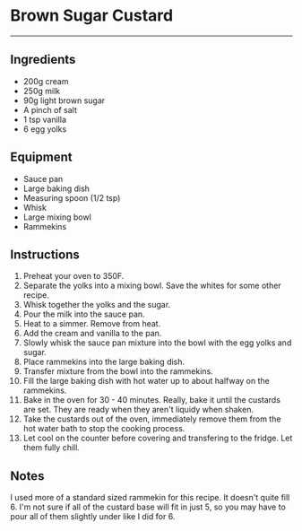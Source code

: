 # Brown Sugar Custard

___

## Ingredients

* 200g cream
* 250g milk
* 90g light brown sugar
* A pinch of salt
* 1 tsp vanilla
* 6 egg yolks

## Equipment

* Sauce pan
* Large baking dish
* Measuring spoon (1/2 tsp)
* Whisk
* Large mixing bowl
* Rammekins

## Instructions

1. Preheat your oven to 350F.
2. Separate the yolks into a mixing bowl. Save the whites for some other recipe.
3. Whisk together the yolks and the sugar.
4. Pour the milk into the sauce pan.
5. Heat to a simmer. Remove from heat.
6. Add the cream and vanilla to the pan.
7. Slowly whisk the sauce pan mixture into the bowl with the egg yolks and sugar.
8. Place rammekins into the large baking dish.
9. Transfer mixture from the bowl into the rammekins.
10. Fill the large baking dish with hot water up to about halfway on the rammekins.
11. Bake in the oven for 30 - 40 minutes. Really, bake it until the custards are set. They are ready when they aren't liquidy when shaken.
12. Take the custards out of the oven, immediately remove them from the hot water bath to stop the cooking process.
13. Let cool on the counter before covering and transfering to the fridge. Let them fully chill.

## Notes

I used more of a standard sized rammekin for this recipe. It doesn't quite fill 6. I'm not sure if all of the custard base will fit in just 5, so you may have to pour all of them slightly under like I did for 6.
